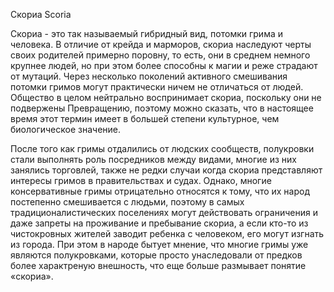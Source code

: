 Скориа
Scoria

Скориа - это так называемый гибридный вид, потомки грима и человека. В отличие от крейда и марморов, скориа наследуют черты своих родителей примерно поровну, то есть, они в среднем немного крупнее людей, но при этом более способны к магии и реже страдают от мутаций. Через несколько поколений активного смешивания потомки гримов могут практически ничем не отличаться от людей. Общество в целом нейтрально воспринимает скориа, поскольку они не подвержены Превращению, поэтому можно сказать, что в настоящее время этот термин имеет в большей степени культурное, чем биологическое значение.

После того как гримы отдалились от людских сообществ, полукровки стали выполнять роль посредников между видами, многие из них занялись торговлей, также не редки случаи когда скориа представляют интересы гримов в правительствах и судах. Однако, многие консервативные гримы отрицательно относятся к тому, что их народ постепенно смешивается с людьми, поэтому в самых традиционалистических поселениях могут действовать ограничения и даже запреты на проживание и пребывание скориа, а если кто-то из чистокровных жителей заводит ребенка с человеком, его могут изгнать из города. При этом в народе бытует мнение, что многие гримы уже являются полукровками, которые просто унаследовали от предков более характреную внешность, что еще больше размывает понятие «скориа».